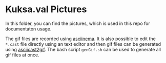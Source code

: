 # Kuksa.val Pictures
In this folder, you can find the pictures, which is used in this repo for documentaton usage.

The gif files are recorded using [asciinema](https://github.com/asciinema/asciinema). It is also possible to edit the `*.cast` file directly using an text editor and then gif files can be generated using [asciicast2gif](https://github.com/asciinema/asciicast2gif).
The bash script `genGif.sh` can be used to generate all gif files at once.
